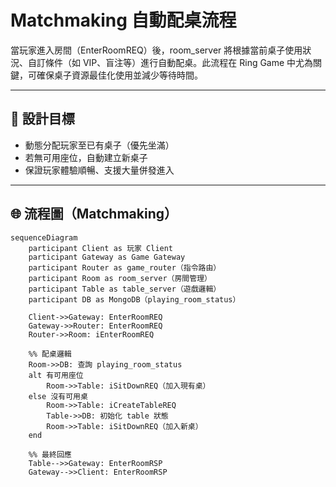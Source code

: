 # Matchmaking 自動配桌流程

當玩家進入房間（EnterRoomREQ）後，room_server 將根據當前桌子使用狀況、自訂條件（如 VIP、盲注等）進行自動配桌。此流程在 Ring Game 中尤為關鍵，可確保桌子資源最佳化使用並減少等待時間。

---

## 🎯 設計目標

- 動態分配玩家至已有桌子（優先坐滿）
- 若無可用座位，自動建立新桌子
- 保證玩家體驗順暢、支援大量併發進入

---

## 🌐 流程圖（Matchmaking）

```mermaid
sequenceDiagram
    participant Client as 玩家 Client
    participant Gateway as Game Gateway
    participant Router as game_router（指令路由）
    participant Room as room_server（房間管理）
    participant Table as table_server（遊戲邏輯）
    participant DB as MongoDB（playing_room_status）

    Client->>Gateway: EnterRoomREQ
    Gateway->>Router: EnterRoomREQ
    Router->>Room: iEnterRoomREQ

    %% 配桌邏輯
    Room->>DB: 查詢 playing_room_status
    alt 有可用座位
        Room->>Table: iSitDownREQ（加入現有桌）
    else 沒有可用桌
        Room->>Table: iCreateTableREQ
        Table->>DB: 初始化 table 狀態
        Room->>Table: iSitDownREQ（加入新桌）
    end

    %% 最終回應
    Table-->>Gateway: EnterRoomRSP
    Gateway-->>Client: EnterRoomRSP
```